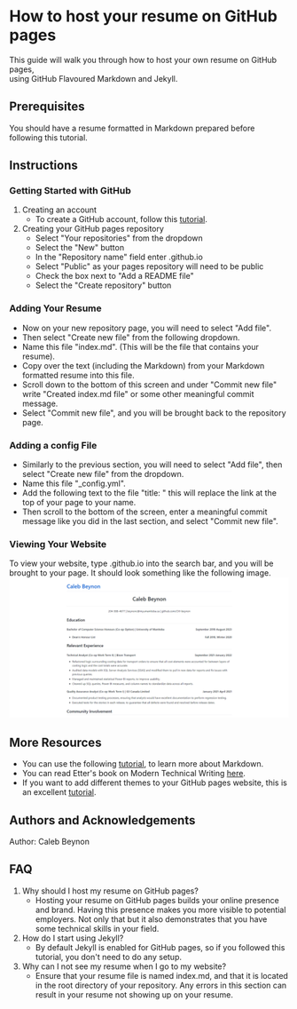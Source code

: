# How to host your resume on GitHub pages  
This guide will walk you through how to host your own resume on GitHub pages,  
using GitHub Flavoured Markdown and Jekyll.

## Prerequisites
You should have a resume formatted in Markdown prepared before following this tutorial.

## Instructions

### Getting Started with GitHub
1. Creating an account
    - To create a GitHub account, follow this <a href="https://docs.github.com/en/get-started/signing-up-for-github/signing-up-for-a-new-github-account">tutorial</a>.
2. Creating your GitHub pages repository
    - Select "Your repositories" from the dropdown
    - Select the "New" button
    - In the "Repository name" field enter <profileName>.github.io
    - Select "Public" as your pages repository will need to be public
    - Check the box next to "Add a README file"
    - Select the "Create repository" button

### Adding Your Resume
- Now on your new repository page, you will need to select "Add file".
- Then select "Create new file" from the following dropdown.
- Name this file "index.md". (This will be the file that contains your resume).
- Copy over the text (including the Markdown) from your Markdown formatted resume into this file.
- Scroll down to the bottom of this screen and under "Commit new file" write "Created index.md file" or some other meaningful commit message.
- Select "Commit new file", and you will be brought back to the repository page.

### Adding a config File
- Similarly to the previous section, you will need to select "Add file", then select "Create new file" from the dropdown.
- Name this file "_config.yml".
- Add the following text to the file "title: <Your Name>" this will replace the link at the top of your page to your name.
- Then scroll to the bottom of the screen, enter a meaningful commit message like you did in the last section, and select "Commit new file".

### Viewing Your Website
To view your website, type <profileName>.github.io into the search bar, and you will be brought to your page. It should look something like the following image.
![Resume](Resume.png)

## More Resources
- You can use the following <a href="https://www.markdownguide.org/getting-started/">tutorial</a>, to learn more about Markdown.
- You can read Etter's book on Modern Technical Writing <a href="https://www.amazon.ca/Modern-Technical-Writing-Introduction-Documentation-ebook/dp/B01A2QL9SS">here</a>.
- If you want to add different themes to your GitHub pages website, this is an excellent <a href="https://docs.github.com/en/pages/setting-up-a-github-pages-site-with-jekyll/adding-a-theme-to-your-github-pages-site-using-jekyll#customizing-your-jekyll-themes-html-layout">tutorial</a>.

## Authors and Acknowledgements
Author: Caleb Beynon

## FAQ
1. Why should I host my resume on GitHub pages?
    - Hosting your resume on GitHub pages builds your online presence and brand. Having this presence makes you more visible to potential employers. Not only that but it also demonstrates that you have some technical skills in your field.
2. How do I start using Jekyll?
    - By default Jekyll is enabled for GitHub pages, so if you followed this tutorial, you don't need to do any setup.
3. Why can I not see my resume when I go to my website?
    - Ensure that your resume file is named index.md, and that it is located in the root directory of your repository. Any errors in this section can result in your resume not showing up on your resume.
